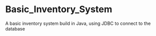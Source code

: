 # Basic_Inventory_System
A basic inventory system build in Java, using JDBC to connect to the database
